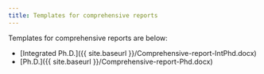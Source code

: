 ```yaml
---
title: Templates for comprehensive reports
---
```


Templates for comprehensive reports are below:

* [Integrated Ph.D.]({{ site.baseurl }}/Comprehensive-report-IntPhd.docx)
* [Ph.D.]({{ site.baseurl }}/Comprehensive-report-Phd.docx)